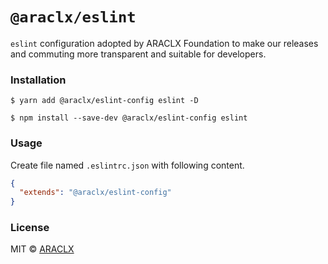 # `@araclx/eslint`

`eslint` configuration adopted by ARACLX Foundation to make our releases and commuting more transparent and suitable for developers.

### Installation

```
$ yarn add @araclx/eslint-config eslint -D
```

```
$ npm install --save-dev @araclx/eslint-config eslint
```

### Usage

Create file named `.eslintrc.json` with following content.

```json
{
  "extends": "@araclx/eslint-config"
}
```

### License

MIT © [ARACLX](https://github.com/araclx)
